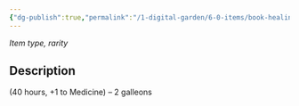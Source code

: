```yaml
---
{"dg-publish":true,"permalink":"/1-digital-garden/6-0-items/book-healing-through-enchantment/","tags":["#item","#mundane","#book"]}
---
```


*Item type, rarity*

## Description

(40 hours, +1 to Medicine) – 2 galleons